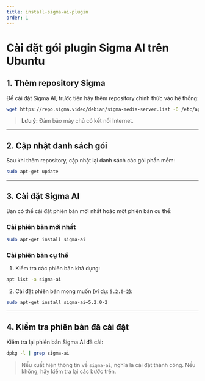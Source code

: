 ```yaml
---
title: install-sigma-ai-plugin
order: 1
---
```


# Cài đặt gói plugin  Sigma AI trên Ubuntu

## 1. Thêm repository Sigma

Để cài đặt Sigma AI, trước tiên hãy thêm repository chính thức vào hệ thống:

```bash
wget https://repo.sigma.video/debian/sigma-media-server.list -O /etc/apt/sources.list.d/sigma-media-server.list
```

> **Lưu ý:** Đảm bảo máy chủ có kết nối Internet.

---

## 2. Cập nhật danh sách gói

Sau khi thêm repository, cập nhật lại danh sách các gói phần mềm:

```bash
sudo apt-get update
```
---
## 3. Cài đặt Sigma AI

Bạn có thể cài đặt phiên bản mới nhất hoặc một phiên bản cụ thể:

### Cài phiên bản mới nhất

```bash
sudo apt-get install sigma-ai
```

### Cài phiên bản cụ thể

1. Kiểm tra các phiên bản khả dụng:
  ```bash
  apt list -a sigma-ai
  ```
2. Cài đặt phiên bản mong muốn (ví dụ: `5.2.0-2`):
  ```bash
  sudo apt-get install sigma-ai=5.2.0-2
  ```

---

## 4. Kiểm tra phiên bản đã cài đặt

Kiểm tra lại phiên bản Sigma AI đã cài:

```bash
dpkg -l | grep sigma-ai
```

> Nếu xuất hiện thông tin về `sigma-ai`, nghĩa là cài đặt thành công. Nếu không, hãy kiểm tra lại các bước trên.

